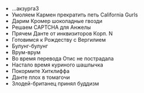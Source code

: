 - ...акзургаЗ
- Умоляем Кармен прекратить петь California Gurls
- Дарим Кромер шоколадные гвозди
- Решаем CAPTCHA для Анжелы
- Прячем Данте от инквизиторов Корп. N
- Готовимся к Рождеству с Вергилием
- Булунг-булунг
- Врум-врум
- Во время перевода Отис не пострадала
- Настало время куриного шашлычка
- Покормите Хитклиффа
- Данте плох в томагочи
- Злодей-британец принял буддизм